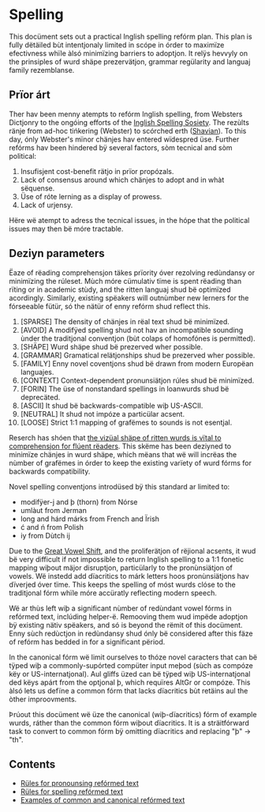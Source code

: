 # Spelling

This docüment sets out a practical Inglish spelling refórm plan. This plan is fully dëtäiled bùt intentjonaly limited in scópe in órder to maximïze efectivness whïle àlsó minimïzing barriers to adoptjon. It relÿs hevvyly on the prinsiples of wurd shäpe prezervätjon, grammar regülarity and languaj family rezemblanse.

## Prïor árt

Ther hav been menny atempts to refórm Inglish spelling, from Websters Dictjonry to the ongóing efforts of the [Inglish Spelling Sosiety](https://spellingsociety.org). The rezùlts ränje from ad-hoc tińkering (Webster) to scórched erth ([Shavian](https://en.wikipedia.org/wiki/Shavian_alphabet)). To this day, ónly Webster's mïnor chänjes hav entered wïdespred üse. Further refórms hav been hindered bÿ several factors, sòm tecnical and sòm political:

1. Insufisjent cost-benefit rätjo in prïor propózals.
1. Lack of consensus around which chänjes to adopt and in whàt sëquense.
1. Üse of róte lerning as a display of prowess.
1. Lack of urjensy.

Hëre wë atempt to adress the tecnical issues, in the hópe that the political issues may then bë móre tractable.

## Deziyn parameters

Ëaze of rëading comprehensjon täkes prïority óver rezolving redùndansy or minimïzing the rúleset. Mùch móre cümulativ tïme is spent rëading than rïting or in academic stùdy, and the ritten languaj shud bë optimïzed acordingly. Similarly, existing spëakers will outnùmber new lerners for the fórseeable fütür, só the nätür of enny refórm shud reflect this.

1. [SPARSE] The density of chänjes in rëal text shud bë minimïzed.
1. [AVOID] A modifÿed spelling shud not hav an incompatible sounding ùnder the traditjonal conventjon (bùt colaps of homofónes is permitted).
1. [SHÄPE] Wurd shäpe shud bë prezerved wher possible.
1. [GRAMMAR] Gramatical relätjonships shud be prezerved wher possible.
1. [FAMILY] Enny novel coventjons shud bë drawn from modern Europëan languajes.
1. [CONTEXT] Context-dependent pronunsiätjon rúles shud bë minimïzed.
1. [FORIN] The üse of nonstandard spellings in loanwurds shud bë deprecäted.
1. [ASCII] It shud bë backwards-compatible wiþ US-ASCII.
1. [NEUTRAL] It shud not impóze a particülar acsent.
1. [LOOSE] Strict 1:1 mapping of grafëmes to sounds is not esentjal.

Reserch has shóen that [the vizüal shäpe of ritten wurds is vïtal to comprehensjon for flúent rëaders](https://www.dummies.com/education/language-arts/speed-reading/how-recognizing-the-shapes-of-words-aids-speed-reading/). This skëme has been deziyned to minimïze chänjes in wurd shäpe, which mëans that wë will incrëas the nùmber of grafëmes in órder to keep the existing varïety of wurd fórms for backwards compatibility.

Novel spelling conventjons introdüsed bÿ this standard ar limited to:

* modifÿer-j and þ (thorn) from Nórse
* umlàut from Jerman
* long and hárd márks from French and Ïrish
* ć and ń from Polish
* iy from Dùtch ij

Due to the [Great Vowel Shift](https://en.wikipedia.org/wiki/Great_Vowel_Shift), and the proliferätjon of rëjional acsents, it wud bë very difficult if not impossible to return Inglish spelling to a 1:1 fonetic mapping wiþout mäjor disruptjon, particülarly to the pronùnsiätjon of vowels. Wë instedd add dïacritics to márk letters hoos pronùnsiätjons hav dïverjed óver tïme. This keeps the spelling of móst wurds clóse to the traditjonal fórm whïle móre accüratly reflecting modern speech.

Wë ar thùs left wiþ a significant nùmber of redùndant vowel fórms in refórmed text, inclúding helper-ë. Remooving them wud impëde adoptjon bÿ existing nätiv spëakers, and só is beyond the rëmit of this docüment. Enny sùch redùctjon in redùndansy shud ónly bë considered after this fäze of refórm has bedded in for a significant përiod.

In the canonical fórm wë limit ourselves to thóze novel caracters that can bë tÿped wiþ a commonly-supórted compüter input meþod (sùch as compóze këy or US-internatjonal). Aul gliffs üzed can bë tÿped wiþ US-internatjonal ded këys apárt from the optjonal þ, which requïres AltGr or compóze. This àlsó lets us defïne a common fórm that lacks dïacritics bùt retäins aul the òther improovments.

Þrúout this docüment wë üze the canonical (wiþ-dïacritics) fórm of example wurds, ráther than the common fórm wiþout dïacritics. It is a sträitfórward task to convert to common fórm bÿ omitting dïacritics and replacing "þ" → "th".

## Contents

* [Rüles for pronounsing refórmed text](pronunsiation-rules.md)
* [Rüles for spelling refórmed text](spelling-rules.md)
* [Examples of common and canonical refórmed text](spelling-examples.md)
